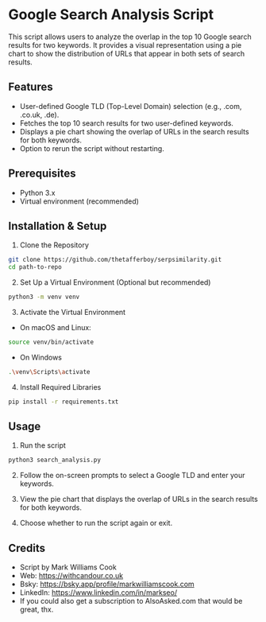 # Google Search Analysis Script
This script allows users to analyze the overlap in the top 10 Google search results for two keywords. It provides a visual representation using a pie chart to show the distribution of URLs that appear in both sets of search results.

## Features
- User-defined Google TLD (Top-Level Domain) selection (e.g., .com, .co.uk, .de).
- Fetches the top 10 search results for two user-defined keywords.
- Displays a pie chart showing the overlap of URLs in the search results for both keywords.
- Option to rerun the script without restarting.

## Prerequisites
- Python 3.x
- Virtual environment (recommended)

## Installation & Setup

1. Clone the Repository
```bash
git clone https://github.com/thetafferboy/serpsimilarity.git
cd path-to-repo
```

2. Set Up a Virtual Environment (Optional but recommended)
```bash
python3 -m venv venv
```

3. Activate the Virtual Environment

- On macOS and Linux:
```bash
source venv/bin/activate
```

- On Windows
```bash
.\venv\Scripts\activate
```

4. Install Required Libraries
```bash
pip install -r requirements.txt
```

## Usage
1. Run the script
```bash
python3 search_analysis.py
```

2. Follow the on-screen prompts to select a Google TLD and enter your keywords.

3. View the pie chart that displays the overlap of URLs in the search results for both keywords.

4. Choose whether to run the script again or exit.

## Credits

- Script by Mark Williams Cook
- Web: https://withcandour.co.uk
- Bsky: https://bsky.app/profile/markwilliamscook.com
- LinkedIn: https://www.linkedin.com/in/markseo/
- If you could also get a subscription to AlsoAsked.com that would be great, thx.
